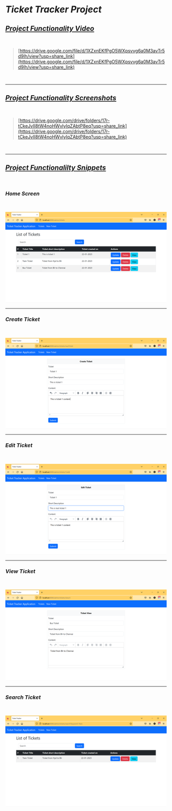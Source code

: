 # **_Ticket Tracker Project_**

## <u>_Project Functionality Video_</u>

<br>

> [https://drive.google.com/file/d/1XZxnEKfPgO5WXpsvvg6a0M3avTr5d9lh/view?usp=share_link](https://drive.google.com/file/d/1XZxnEKfPgO5WXpsvvg6a0M3avTr5d9lh/view?usp=share_link)

<br>

<hr>

## <u>_Project Functionality Screenshots_</u>

<br>

> [https://drive.google.com/drive/folders/17r-tCkeJvII8tW4noHWvlyIqZAbtP8eq?usp=share_link](https://drive.google.com/drive/folders/17r-tCkeJvII8tW4noHWvlyIqZAbtP8eq?usp=share_link)

<br>

<hr>

## <u>_Project Functionalilty Snippets_</u>

<br>

### **_Home Screen_**

<br>

![home_screen](/Images/all_tickets.png)

<hr>

### **_Create Ticket_**

<br>

![create_ticket](/Images/Create_Ticket.png)

<hr>

### **_Edit Ticket_**

<br>

![edit_ticket](/Images/edit_ticket.png)

<hr>

### **_View Ticket_**

<br>

![view_ticket](/Images/View_Ticket.png)

<hr>

### **_Search Ticket_**

<br>

![search_ticket](/Images/Search.png)
